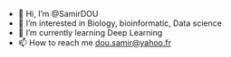 - 👋 Hi, I’m @SamirDOU
- 👀 I’m interested in Biology, bioinformatic, Data science
- 🌱 I’m currently learning Deep Learning
- 📫 How to reach me dou.samir@yahoo.fr

<!---
SamirDOU/SamirDOU is a ✨ special ✨ repository because its `README.md` (this file) appears on your GitHub profile.
You can click the Preview link to take a look at your changes.
--->
